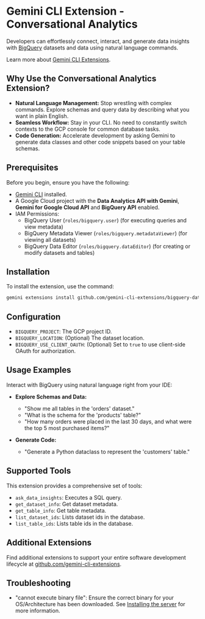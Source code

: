 # Gemini CLI Extension - Conversational Analytics

Developers can effortlessly connect, interact, and generate data insights with [BigQuery](https://cloud.google.com/bigquery/docs) datasets and data using natural language commands.

Learn more about [Gemini CLI Extensions](https://github.com/google-gemini/gemini-cli/blob/main/docs/extension.md).

## Why Use the Conversational Analytics Extension?

*   **Natural Language Management:** Stop wrestling with complex commands. Explore schemas and query data by describing what you want in plain English.
*   **Seamless Workflow:** Stay in your CLI. No need to constantly switch contexts to the GCP console for common database tasks.
*   **Code Generation:** Accelerate development by asking Gemini to generate data classes and other code snippets based on your table schemas.

## Prerequisites

Before you begin, ensure you have the following:

*   [Gemini CLI](https://github.com/google-gemini/gemini-cli) installed.
*   A Google Cloud project with the **Data Analytics API with Gemini**, **Gemini for Google Cloud API** and **BigQuery API** enabled.
*   IAM Permissions:
    *   BigQuery User (`roles/bigquery.user`) (for executing queries and view
        metadata)
    *   BigQuery Metadata Viewer (`roles/bigquery.metadataViewer`) (for viewing all datasets)
    *   BigQuery Data Editor (`roles/bigquery.dataEditor`) (for creating or modify datasets and tables)

## Installation

To install the extension, use the command:

```bash
gemini extensions install github.com/gemini-cli-extensions/bigquery-data-analytics
```

## Configuration

*   `BIGQUERY_PROJECT`: The GCP project ID.
*   `BIGQUERY_LOCATION`: (Optional) The dataset location.
*   `BIGQUERY_USE_CLIENT_OAUTH`: (Optional) Set to `true` to use client-side OAuth for authorization.

## Usage Examples

Interact with BigQuery using natural language right from your IDE:

*   **Explore Schemas and Data:**
    * "Show me all tables in the 'orders' dataset."
    * "What is the schema for the 'products' table?"
    * "How many orders were placed in the last 30 days, and what were the top 5 most purchased items?"

*   **Generate Code:**
    * "Generate a Python dataclass to represent the 'customers' table."

## Supported Tools

This extension provides a comprehensive set of tools:

* `ask_data_insights`: Executes a SQL query.
* `get_dataset_info`: Get dataset metadata.
* `get_table_info`: Get table metadata.
* `list_dataset_ids`: Lists dataset ids in the database.
* `list_table_ids`: Lists table ids in the database.

## Additional Extensions

Find additional extensions to support your entire software development lifecycle at [github.com/gemini-cli-extensions](https://github.com/gemini-cli-extensions).

## Troubleshooting

* "cannot execute binary file": Ensure the correct binary for your OS/Architecture has been downloaded. See [Installing the server](https://googleapis.github.io/genai-toolbox/getting-started/introduction/#installing-the-server) for more information.
